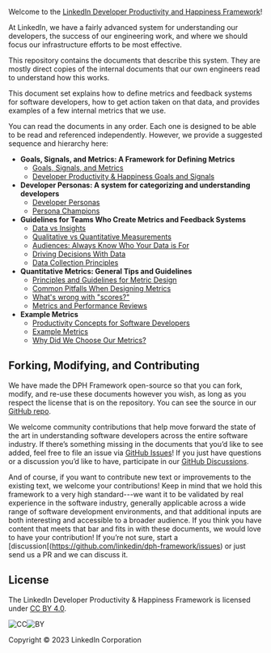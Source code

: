 Welcome to the [LinkedIn Developer Productivity and Happiness
Framework](https://linkedin.github.io/dph-framework/)!

At LinkedIn, we have a fairly advanced system for understanding our developers,
the success of our engineering work, and where we should focus our
infrastructure efforts to be most effective.

This repository contains the documents that describe this system. They are
mostly direct copies of the internal documents that our own engineers read to
understand how this works.

This document set explains how to define metrics and feedback systems for
software developers, how to get action taken on that data, and provides examples
of a few internal metrics that we use.

You can read the documents in any order. Each one is designed to be able to be
read and referenced independently. However, we provide a suggested sequence and
hierarchy here:

* **Goals, Signals, and Metrics: A Framework for Defining Metrics**
  * [Goals, Signals, and Metrics](goals-signals-metrics.md)
  * [Developer Productivity & Happiness Goals and Signals](dph-goals-and-signals.md)
* **Developer Personas: A system for categorizing and understanding developers**
  * [Developer Personas](developer-personas.md)
  * [Persona Champions](persona-champions.md)
* **Guidelines for Teams Who Create Metrics and Feedback Systems**
  * [Data vs Insights](data-vs-insights.md)
  * [Qualitative vs Quantitative Measurements](qualitative-vs-quantitative.md)
  * [Audiences: Always Know Who Your Data is For](audiences.md)
  * [Driving Decisions With Data](driving-decisions.md)
  * [Data Collection Principles](data-collection-principles.md)
* **Quantitative Metrics: General Tips and Guidelines**
  * [Principles and Guidelines for Metric Design](metric-principles.md)
  * [Common Pitfalls When Designing Metrics](metric-pitfalls.md)
  * [What's wrong with "scores?"](scores.md)
  * [Metrics and Performance Reviews](metrics-and-performance-reviews.md)
* **Example Metrics**
  * [Productivity Concepts for Software Developers](productivity-concepts.md)
  * [Example Metrics](example-metrics.md)
  * [Why Did We Choose Our Metrics?](why-our-metrics.md)

## Forking, Modifying, and Contributing

We have made the DPH Framework open-source so that you can fork, modify, and
re-use these documents however you wish, as long as you respect the license that
is on the repository. You can see the source in our [GitHub
repo](https://github.com/linkedin/dph-framework/).

We welcome community contributions that help move forward the state of the art
in understanding software developers across the entire software industry. If
there’s something missing in the documents that you’d like to see added, feel
free to file an issue via [GitHub
Issues](https://github.com/linkedin/dph-framework/issues)! If you just have
questions or a discussion you’d like to have, participate in our [GitHub
Discussions](https://github.com/linkedin/dph-framework/discussions).

And of course, if you want to contribute new text or improvements to the
existing text, we welcome your contributions! Keep in mind that we hold this
framework to a very high standard---we want it to be validated by real
experience in the software industry, generally applicable across a wide range of
software development environments, and that additional inputs are both
interesting and accessible to a broader audience. If you think you have content
that meets that bar and fits in with these documents, we would love to have your
contribution! If you’re not sure, start a
[discussion[(https://github.com/linkedin/dph-framework/issues) or just send us a
PR and we can discuss it.

## License

The LinkedIn Developer Productivity & Happiness Framework is licensed under [CC
BY 4.0](http://creativecommons.org/licenses/by/4.0/?ref=chooser-v1).

![CC](
https://mirrors.creativecommons.org/presskit/icons/cc.svg?ref=chooser-v1)![BY](https://mirrors.creativecommons.org/presskit/icons/by.svg?ref=chooser-v1)

Copyright &copy; 2023 LinkedIn Corporation

